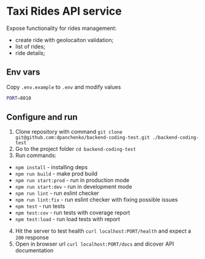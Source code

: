 # Taxi Rides API service

Expose functionality for rides management:
 - create ride with geolocaiton validation;
 - list of rides;
 - ride details;

## Env vars
Copy `.env.example` to `.env` and modify values
```bash
PORT=8010
```

## Configure and run
1. Clone repository with command `git clone git@github.com:dpanchenko/backend-coding-test.git ./backend-coding-test`
2. Go to the project folder `cd backend-coding-test`
3. Run commands:
 -  `npm install` - installing deps
 -  `npm run build` - make prod build
 -  `npm run start:prod` - run in production mode
 -  `npm run start:dev` - run in development mode
 -  `npm run lint` - run eslint checker
 -  `npm run lint:fix` - run eslint checker with fixing possible issues
 -  `npm test` - run tests
 -  `npm test:cov` - run tests with coverage report
 -  `npm test:load` - run load tests with report
4. Hit the server to test health `curl localhost:PORT/health` and expect a `200` response 
5. Open in browser url `curl localhost:PORT/docs` and dicover API documentation
